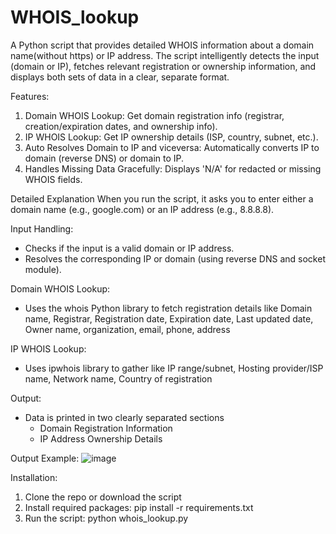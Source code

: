 # WHOIS_lookup
A Python script that provides detailed WHOIS information about a domain name(without https) or IP address. The script intelligently detects the input (domain or IP), fetches relevant registration or ownership information, and displays both sets of data in a clear, separate format.

Features:
1. Domain WHOIS Lookup: Get domain registration info (registrar, creation/expiration dates, and ownership info).
2. IP WHOIS Lookup: Get IP ownership details (ISP, country, subnet, etc.).
3. Auto Resolves Domain to IP and viceversa: Automatically converts IP to domain (reverse DNS) or domain to IP.
4. Handles Missing Data Gracefully: Displays 'N/A' for redacted or missing WHOIS fields.

Detailed Explanation
When you run the script, it asks you to enter either a domain name (e.g., google.com) or an IP address (e.g., 8.8.8.8).

Input Handling:
- Checks if the input is a valid domain or IP address.
- Resolves the corresponding IP or domain (using reverse DNS and socket module).

Domain WHOIS Lookup:
- Uses the whois Python library to fetch registration details like Domain name, Registrar, Registration date, Expiration date, Last updated date, Owner name, organization, email, phone, address

IP WHOIS Lookup:
- Uses ipwhois library to gather like IP range/subnet, Hosting provider/ISP name, Network name, Country of registration

Output:
- Data is printed in two clearly separated sections
  -  Domain Registration Information
  -  IP Address Ownership Details

Output Example:
![image](https://github.com/user-attachments/assets/1088bf40-2371-4494-b92a-ad03f19b7169)

Installation:
1. Clone the repo or download the script
2. Install required packages: pip install -r requirements.txt
3. Run the script: python whois_lookup.py
